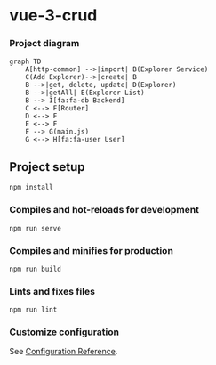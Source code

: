 # vue-3-crud

### Project diagram

```mermaid
graph TD
    A[http-common] -->|import| B(Explorer Service)
    C(Add Explorer)-->|create| B
    B -->|get, delete, update| D(Explorer)
    B -->|getAll| E(Explorer List)
    B --> I[fa:fa-db Backend]
    C <--> F[Router]
    D <--> F
    E <--> F
    F --> G(main.js)
    G <--> H[fa:fa-user User]
```

## Project setup
```
npm install
```

### Compiles and hot-reloads for development
```
npm run serve
```

### Compiles and minifies for production
```
npm run build
```

### Lints and fixes files
```
npm run lint
```

### Customize configuration
See [Configuration Reference](https://cli.vuejs.org/config/).

